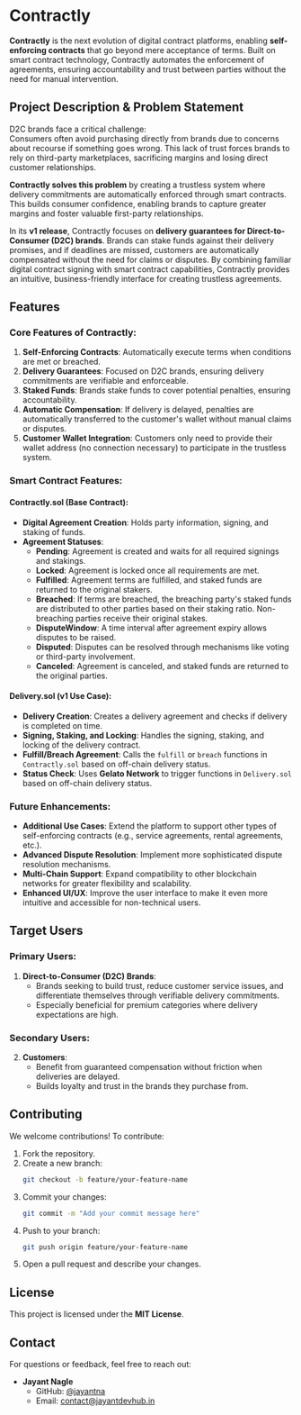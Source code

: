 # Contractly

**Contractly** is the next evolution of digital contract platforms, enabling **self-enforcing contracts** that go beyond mere acceptance of terms. Built on smart contract technology, Contractly automates the enforcement of agreements, ensuring accountability and trust between parties without the need for manual intervention.

## Project Description & Problem Statement

D2C brands face a critical challenge:  
Consumers often avoid purchasing directly from brands due to concerns about recourse if something goes wrong. This lack of trust forces brands to rely on third-party marketplaces, sacrificing margins and losing direct customer relationships.  

**Contractly solves this problem** by creating a trustless system where delivery commitments are automatically enforced through smart contracts. This builds consumer confidence, enabling brands to capture greater margins and foster valuable first-party relationships.  

In its **v1 release**, Contractly focuses on **delivery guarantees for Direct-to-Consumer (D2C) brands**. Brands can stake funds against their delivery promises, and if deadlines are missed, customers are automatically compensated without the need for claims or disputes. By combining familiar digital contract signing with smart contract capabilities, Contractly provides an intuitive, business-friendly interface for creating trustless agreements.

## Features

### Core Features of Contractly:
1. **Self-Enforcing Contracts**: Automatically execute terms when conditions are met or breached.
2. **Delivery Guarantees**: Focused on D2C brands, ensuring delivery commitments are verifiable and enforceable.
3. **Staked Funds**: Brands stake funds to cover potential penalties, ensuring accountability.
4. **Automatic Compensation**: If delivery is delayed, penalties are automatically transferred to the customer's wallet without manual claims or disputes.
5. **Customer Wallet Integration**: Customers only need to provide their wallet address (no connection necessary) to participate in the trustless system.

### Smart Contract Features:
#### **Contractly.sol** (Base Contract):
- **Digital Agreement Creation**: Holds party information, signing, and staking of funds.
- **Agreement Statuses**:
  - **Pending**: Agreement is created and waits for all required signings and stakings.
  - **Locked**: Agreement is locked once all requirements are met.
  - **Fulfilled**: Agreement terms are fulfilled, and staked funds are returned to the original stakers.
  - **Breached**: If terms are breached, the breaching party's staked funds are distributed to other parties based on their staking ratio. Non-breaching parties receive their original stakes.
  - **DisputeWindow**: A time interval after agreement expiry allows disputes to be raised.
  - **Disputed**: Disputes can be resolved through mechanisms like voting or third-party involvement.
  - **Canceled**: Agreement is canceled, and staked funds are returned to the original parties.

#### **Delivery.sol** (v1 Use Case):
- **Delivery Creation**: Creates a delivery agreement and checks if delivery is completed on time.
- **Signing, Staking, and Locking**: Handles the signing, staking, and locking of the delivery contract.
- **Fulfill/Breach Agreement**: Calls the `fulfill` or `breach` functions in `Contractly.sol` based on off-chain delivery status.
- **Status Check**: Uses **Gelato Network** to trigger functions in `Delivery.sol` based on off-chain delivery status.

### Future Enhancements:
- **Additional Use Cases**: Extend the platform to support other types of self-enforcing contracts (e.g., service agreements, rental agreements, etc.).
- **Advanced Dispute Resolution**: Implement more sophisticated dispute resolution mechanisms.
- **Multi-Chain Support**: Expand compatibility to other blockchain networks for greater flexibility and scalability.
- **Enhanced UI/UX**: Improve the user interface to make it even more intuitive and accessible for non-technical users.

## Target Users

### Primary Users:
1. **Direct-to-Consumer (D2C) Brands**:  
   - Brands seeking to build trust, reduce customer service issues, and differentiate themselves through verifiable delivery commitments.  
   - Especially beneficial for premium categories where delivery expectations are high.  

### Secondary Users:
2. **Customers**:  
   - Benefit from guaranteed compensation without friction when deliveries are delayed.  
   - Builds loyalty and trust in the brands they purchase from.  

## Contributing

We welcome contributions! To contribute:
1. Fork the repository.
2. Create a new branch:
   ```bash
   git checkout -b feature/your-feature-name
   ```
3. Commit your changes:
   ```bash
   git commit -m "Add your commit message here"
   ```
4. Push to your branch:
   ```bash
   git push origin feature/your-feature-name
   ```
5. Open a pull request and describe your changes.

## License

This project is licensed under the **MIT License**.

## Contact

For questions or feedback, feel free to reach out:

- **Jayant Nagle**  
  - GitHub: [@jayantna](https://github.com/jayantna)  
  - Email: [contact@jayantdevhub.in](mailto:contact@jayantdevhub.in)
